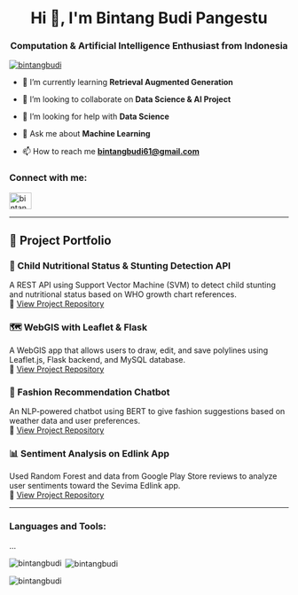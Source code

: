 <h1 align="center">Hi 👋, I'm Bintang Budi Pangestu</h1>
<h3 align="center">Computation & Artificial Intelligence Enthusiast from Indonesia</h3>

<p align="left"> <a href="https://github.com/ryo-ma/github-profile-trophy"><img src="https://github-profile-trophy.vercel.app/?username=bintangbudi" alt="bintangbudi" /></a> </p>

- 🌱 I’m currently learning **Retrieval Augmented Generation**

- 👯 I’m looking to collaborate on **Data Science & AI Project**

- 🤝 I’m looking for help with **Data Science**

- 💬 Ask me about **Machine Learning**

- 📫 How to reach me **bintangbudi61@gmail.com**

<h3 align="left">Connect with me:</h3>
<p align="left">
<a href="https://linkedin.com/in/bintangbudipangestu" target="blank"><img align="center" src="https://raw.githubusercontent.com/rahuldkjain/github-profile-readme-generator/master/src/images/icons/Social/linked-in-alt.svg" alt="bintang budi pangestu" height="30" width="40" /></a>
</p>

---

## 🚀 Project Portfolio

### 🧠 Child Nutritional Status & Stunting Detection API
A REST API using Support Vector Machine (SVM) to detect child stunting and nutritional status based on WHO growth chart references.  
🔗 [View Project Repository](https://github.com/bintangbudi/child-nutritional-status-api)

### 🗺️ WebGIS with Leaflet & Flask
A WebGIS app that allows users to draw, edit, and save polylines using Leaflet.js, Flask backend, and MySQL database.  
🔗 [View Project Repository](https://github.com/bintangbudi/webgis-leaflet-flask)

### 🤖 Fashion Recommendation Chatbot
An NLP-powered chatbot using BERT to give fashion suggestions based on weather data and user preferences.  
🔗 [View Project Repository](https://github.com/bintangbudi/fashion-chatbot-nlp)

### 📊 Sentiment Analysis on Edlink App
Used Random Forest and data from Google Play Store reviews to analyze user sentiments toward the Sevima Edlink app.  
🔗 [View Project Repository](https://github.com/bintangbudi/edlink-sentiment-analysis)

---

<h3 align="left">Languages and Tools:</h3>
<p align="left">
<!-- your icons section remains unchanged -->
... <!-- icons as in your original content -->
</p>

<p><img align="left" src="https://github-readme-stats.vercel.app/api/top-langs?username=bintangbudi&show_icons=true&locale=en&layout=compact" alt="bintangbudi" /></p>

<p>&nbsp;<img align="center" src="https://github-readme-stats.vercel.app/api?username=bintangbudi&show_icons=true&locale=en" alt="bintangbudi" /></p>

<p><img align="center" src="https://github-readme-streak-stats.herokuapp.com/?user=bintangbudi&" alt="bintangbudi" /></p>
